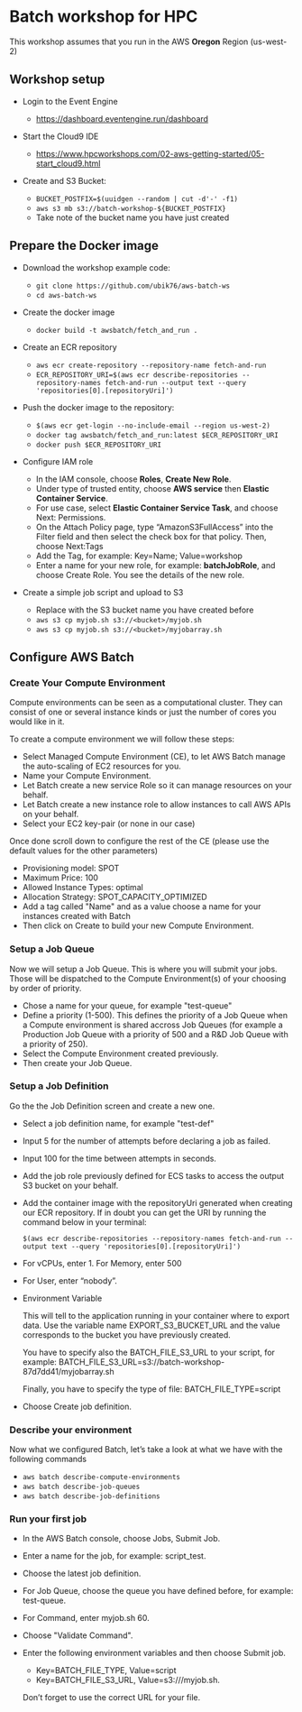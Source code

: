 # Batch workshop for HPC

This workshop assumes that you run in the AWS **Oregon** Region (us-west-2)

## Workshop setup
* Login to the Event Engine
    * https://dashboard.eventengine.run/dashboard

* Start the Cloud9 IDE
    * https://www.hpcworkshops.com/02-aws-getting-started/05-start_cloud9.html
* Create and S3 Bucket:
    * `BUCKET_POSTFIX=$(uuidgen --random | cut -d'-' -f1)`
    * `aws s3 mb s3://batch-workshop-${BUCKET_POSTFIX}`
    * Take note of the bucket name you have just created

## Prepare the Docker image

* Download the workshop example code:

    * `git clone https://github.com/ubik76/aws-batch-ws`
    * `cd aws-batch-ws`

* Create the docker image
    * `docker build -t awsbatch/fetch_and_run .`
* Create an ECR repository
    * `aws ecr create-repository --repository-name fetch-and-run`
    * `ECR_REPOSITORY_URI=$(aws ecr describe-repositories --repository-names fetch-and-run --output text --query 'repositories[0].[repositoryUri]')`

* Push the docker image to the repository:
    * `$(aws ecr get-login --no-include-email --region us-west-2)`
    * `docker tag awsbatch/fetch_and_run:latest $ECR_REPOSITORY_URI`
    * `docker push $ECR_REPOSITORY_URI`

* Configure IAM role
    * In the IAM console, choose **Roles**, **Create New Role**.
    * Under type of trusted entity, choose **AWS service** then **Elastic Container Service**.
    * For use case, select **Elastic Container Service Task**, and choose Next: Permissions.
    * On the Attach Policy page, type “AmazonS3FullAccess” into the Filter field and then select the check box for that policy. Then, choose Next:Tags
    * Add the Tag, for example: Key=Name; Value=workshop
    * Enter a name for your new role, for example: **batchJobRole**, and choose Create Role. You see the details of the new role.

* Create a simple job script and upload to S3
    * Replace <bucket> with the S3 bucket name you have created before
    * `aws s3 cp myjob.sh s3://<bucket>/myjob.sh`
    * `aws s3 cp myjob.sh s3://<bucket>/myjobarray.sh`


## Configure AWS Batch
  
### Create Your Compute Environment
    
Compute environments can be seen as a computational cluster. They can consist of one or several instance kinds or just the number of cores you would like in it. 

To create a compute environment we will follow these steps:

* Select Managed Compute Environment (CE), to let AWS Batch manage the auto-scaling of EC2 resources for you.
* Name your Compute Environment.
* Let Batch create a new service Role so it can manage resources on your behalf.
* Let Batch create a new instance role to allow instances to call AWS APIs on your behalf.
* Select your EC2 key-pair (or none in our case)

Once done scroll down to configure the rest of the CE (please use the default values for the other parameters)

  * Provisioning model: SPOT
  * Maximum Price: 100
  * Allowed Instance Types: optimal
  * Allocation Strategy: SPOT_CAPACITY_OPTIMIZED
  * Add a tag called "Name" and as a value choose a name for your instances created with Batch
  * Then click on Create to build your new Compute Environment.

### Setup a Job Queue
Now we will setup a Job Queue. This is where you will submit your jobs. Those will be dispatched to the Compute Environment(s) of your choosing by order of priority.

* Chose a name for your queue, for example "test-queue"
* Define a priority (1-500). This defines the priority of a Job Queue when a Compute environment is shared accross Job Queues (for example a Production Job Queue with a priority of 500 and a R&D Job Queue with a priority of 250).
*  Select the Compute Environment created previously.
* Then create your Job Queue.

### Setup a Job Definition

Go the the Job Definition screen and create a new one.

* Select a job definition name, for example "test-def"
* Input 5 for the number of attempts before declaring a job as failed.
* Input 100 for the time between attempts in seconds.
* Add the job role previously defined for ECS tasks to access the output S3 bucket on your behalf.
* Add the container image with the repositoryUri generated when creating our ECR repository. If in doubt you can get the URI by running the command below in your terminal: 

    `$(aws ecr describe-repositories --repository-names fetch-and-run --output text --query 'repositories[0].[repositoryUri]')`

* For vCPUs, enter 1. For Memory, enter 500
* For User, enter “nobody”.
* Environment Variable

     This will tell to the application running in your container where to export data. Use the variable name EXPORT_S3_BUCKET_URL and the value corresponds to the bucket you have previously created.
     
     You have to specify also the BATCH_FILE_S3_URL to your script, for example: BATCH_FILE_S3_URL=s3://batch-workshop-87d7dd41/myjobarray.sh
     
     Finally, you have to specify the type of file: BATCH_FILE_TYPE=script

* Choose Create job definition.

### Describe your environment
Now what we configured Batch, let’s take a look at what we have with the following commands

* `aws batch describe-compute-environments`
* `aws batch describe-job-queues`
* `aws batch describe-job-definitions`

### Run your first job

* In the AWS Batch console, choose Jobs, Submit Job.

* Enter a name for the job, for example: script_test.

* Choose the latest job definition.
* For Job Queue, choose the queue you have defined before, for example: test-queue.
* For Command, enter myjob.sh 60.
* Choose "Validate Command".

* Enter the following environment variables and then choose Submit job.
    * Key=BATCH_FILE_TYPE, Value=script
    * Key=BATCH_FILE_S3_URL, Value=s3:///myjob.sh.
     
    Don’t forget to use the correct URL for your file.
